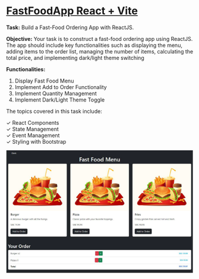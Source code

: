 # [FastFoodApp React + Vite](https://valeriiborisenko.github.io/fast-food-app/)

**Task:** Build a Fast-Food Ordering App with ReactJS.

**Objective:** Your task is to construct a fast-food ordering app using ReactJS. The app should include key functionalities such as displaying the menu, adding items to the order list, managing the number of items, calculating the total price, and implementing dark/light theme switching

**Functionalities:**
1. Display Fast Food Menu
2. Implement Add to Order Functionality
3. Implement Quantity Management
4. Implement Dark/Light Theme Toggle

The topics covered in this task include:  

✓ React Components  
✓ State Management  
✓ Event Management  
✓ Styling with Bootstrap  

![image](./src/images/image.png)